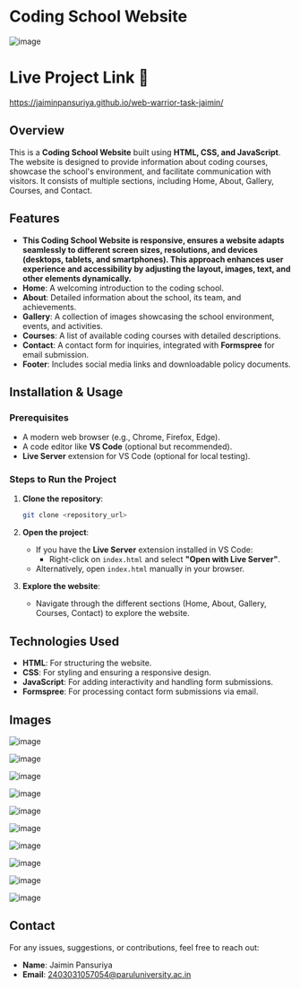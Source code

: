 
# Coding School Website

![image](https://github.com/user-attachments/assets/e2bdedb5-903c-4ac2-b8cb-3933834450f6)

# Live Project Link 🚀
https://jaiminpansuriya.github.io/web-warrior-task-jaimin/


## Overview

This is a **Coding School Website** built using **HTML, CSS, and JavaScript**. The website is designed to provide information about coding courses, showcase the school's environment, and facilitate communication with visitors. It consists of multiple sections, including Home, About, Gallery, Courses, and Contact.

## Features
- **This Coding School Website is responsive, ensures a website adapts seamlessly to different screen sizes, resolutions, and devices (desktops, tablets, and smartphones). This approach enhances user experience and accessibility by adjusting the layout, images, text, and other elements dynamically.**
- **Home**: A welcoming introduction to the coding school.
- **About**: Detailed information about the school, its team, and achievements.
- **Gallery**: A collection of images showcasing the school environment, events, and activities.
- **Courses**: A list of available coding courses with detailed descriptions.
- **Contact**: A contact form for inquiries, integrated with **Formspree** for email submission.
- **Footer**: Includes social media links and downloadable policy documents.

## Installation & Usage

### Prerequisites
- A modern web browser (e.g., Chrome, Firefox, Edge).
- A code editor like **VS Code** (optional but recommended).
- **Live Server** extension for VS Code (optional for local testing).

### Steps to Run the Project

1. **Clone the repository**:
   ```bash
   git clone <repository_url>
   ```

2. **Open the project**:
   - If you have the **Live Server** extension installed in VS Code:
     - Right-click on `index.html` and select **"Open with Live Server"**.
   - Alternatively, open `index.html` manually in your browser.

3. **Explore the website**:
   - Navigate through the different sections (Home, About, Gallery, Courses, Contact) to explore the website.

## Technologies Used

- **HTML**: For structuring the website.
- **CSS**: For styling and ensuring a responsive design.
- **JavaScript**: For adding interactivity and handling form submissions.
- **Formspree**: For processing contact form submissions via email.


## Images


![image](https://github.com/user-attachments/assets/e2bdedb5-903c-4ac2-b8cb-3933834450f6)

![image](https://github.com/user-attachments/assets/c46518e8-bf72-4fd3-bd16-2a8784e5a280)

![image](https://github.com/user-attachments/assets/3b45f2d0-2c6a-473a-8514-5ef667a1b1f9)

![image](https://github.com/user-attachments/assets/6697b77f-4063-4abb-9723-56b26b3e19cc)

![image](https://github.com/user-attachments/assets/77af66dd-cfee-4ea5-9db0-44c0e171ae5b)

![image](https://github.com/user-attachments/assets/b9eec6c7-184d-422f-b751-33d7016696a9)

![image](https://github.com/user-attachments/assets/d89ae828-bac6-4b76-a663-61b3226b1254)

![image](https://github.com/user-attachments/assets/5b63f529-dcc2-4b37-a146-59a3a7dda03f)

![image](https://github.com/user-attachments/assets/42659823-6901-4c94-ad12-1626b6ddc1d2)

![image](https://github.com/user-attachments/assets/b72220f5-9fc1-4140-a7a9-bdc4b8d4111d)


## Contact

For any issues, suggestions, or contributions, feel free to reach out:

- **Name**: Jaimin Pansuriya
- **Email**: 2403031057054@paruluniversity.ac.in

